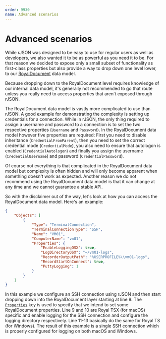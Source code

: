 ```yaml
---
order: 9930
name: Advanced scenarios
---
```


# Advanced scenarios

While rJSON was designed to be easy to use for regular users as well as developers, we also wanted it to be as powerful as you need it to be. For that reason we decided to expose only a small subset of functionality as first-class properties but also provide a way to drop down one level lower, to our [RoyalDocument](~/scripting/objects/index.md) data model.

Because dropping down to the RoyalDocument level requires knowledge of our internal data model, it's generally not recommended to go that route unless you really need to access properties that aren't exposed through rJSON.

The RoyalDocument data model is vastly more complicated to use than rJSON. A good example for demonstrating the complexity is setting up credentials for a connection. While in rJSON, the only thing required to assign a username and password to a connection is to set the two respective properties (`Username` and `Password`). In the RoyalDocument data model however five properties are required: First you need to disable inheritance (`CredentialFromParent`), then you need to set the correct credential mode (`CredentialMode`), you also need to ensure that autologon is enabled (`CredentialAutologon`) and finally you assign the username (`CredentialUsername`) and password (`CredentialPassword`).

Of course not everything is that complicated in the RoyalDocument data model but complexity is often hidden and will only become apparent when something doesn't work as expected. Another reason we do not recommend using the RoyalDocument data model is that it can change at any time and we cannot guarantee a stable API.

So with the disclaimer out of the way, let's look at how you can access the RoyalDocument data model. Here's an example:

```json
{
	"Objects": [
		{
			"Type": "TerminalConnection",
			"TerminalConnectionType": "SSH",
			"Name": "VM01",
			"ComputerName": "vm01",
			"Properties": {
				"EnableLoggingOSX": true,
				"LogDirectoryOSX": "~/vm01-logs",
				"RecorderOutputPath": "%USERPROFILE%\\vm01-logs",
				"RecordStartOnConnect": true,
				"PuttyLogging": 1
			}
		}
	]
}
```

In this example we configure an SSH connection using rJSON and then start dropping down into the RoyalDocument layer starting at line 8. The [`Properties`](~/scripting/rjson/available-properties/royaljsonobject.md#properties) key is used to specify that we intend to set some RoyalDocument properties. Line 9 and 10 are Royal TSX (for macOS) specific and enable logging for the SSH connection and configure the logging directory respectively. Line 11-13 basically do the same for Royal TS (for Windows).
The result of this example is a single SSH connection which is properly configured for logging on both macOS and Windows.